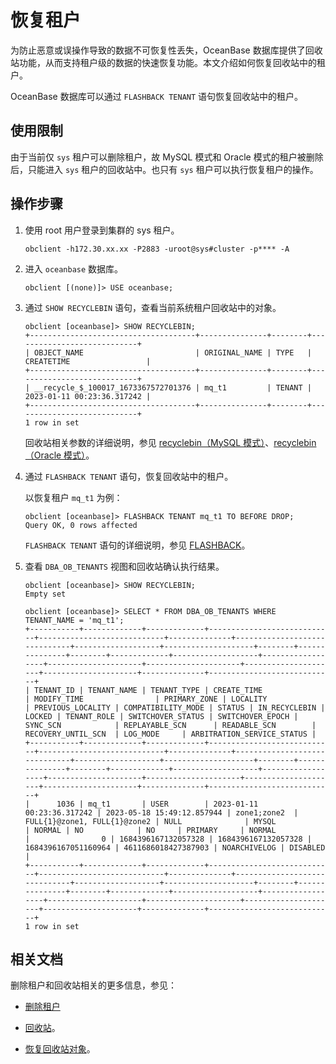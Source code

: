 # 恢复租户

为防止恶意或误操作导致的数据不可恢复性丢失，OceanBase 数据库提供了回收站功能，从而支持租户级的数据的快速恢复功能。本文介绍如何恢复回收站中的租户。

OceanBase 数据库可以通过 `FLASHBACK TENANT` 语句恢复回收站中的租户。

## 使用限制

由于当前仅 `sys` 租户可以删除租户，故 MySQL 模式和 Oracle 模式的租户被删除后，只能进入 `sys` 租户的回收站中。也只有 `sys` 租户可以执行恢复租户的操作。

## 操作步骤

1. 使用 root 用户登录到集群的 sys 租户。

    ```shell
    obclient -h172.30.xx.xx -P2883 -uroot@sys#cluster -p**** -A
    ```

2. 进入 `oceanbase` 数据库。

    ```shell
    obclient [(none)]> USE oceanbase;
    ```

3. 通过 `SHOW RECYCLEBIN` 语句，查看当前系统租户回收站中的对象。

    ```shell
    obclient [oceanbase]> SHOW RECYCLEBIN;
    +-------------------------------------+---------------+--------+----------------------------+
    | OBJECT_NAME                         | ORIGINAL_NAME | TYPE   | CREATETIME                 |
    +-------------------------------------+---------------+--------+----------------------------+
    | __recycle_$_100017_1673367572701376 | mq_t1         | TENANT | 2023-01-11 00:23:36.317242 |
    +-------------------------------------+---------------+--------+----------------------------+
    1 row in set
    ```

    回收站相关参数的详细说明，参见 [recyclebin（MySQL 模式）](../../../7.reference/5.system-reference/2.system-variable-of-mysql-mode/113.recyclebin-of-mysql-mode.md)、[recyclebin（Oracle 模式）](../../../7.reference/5.system-reference/3.system-variable-of-oracle-mode/112.recyclebin-of-oracle-mode.md)。

4. 通过 `FLASHBACK TENANT` 语句，恢复回收站中的租户。

    以恢复租户 `mq_t1` 为例：

    ```shell
    obclient [oceanbase]> FLASHBACK TENANT mq_t1 TO BEFORE DROP;
    Query OK, 0 rows affected
    ```

    `FLASHBACK TENANT` 语句的详细说明，参见 [FLASHBACK](../../../7.reference/4.development-reference/1.sql-syntax/2.common-tenant-of-mysql-mode/6.sql-statement-of-mysql-mode/54.flashback-database-of-mysql-mode.md)。

5. 查看 `DBA_OB_TENANTS` 视图和回收站确认执行结果。

    ```shell
    obclient [oceanbase]> SHOW RECYCLEBIN;
    Empty set

    obclient [oceanbase]> SELECT * FROM DBA_OB_TENANTS WHERE TENANT_NAME = 'mq_t1';
    +-----------+-------------+-------------+----------------------------+----------------------------+--------------+------------------------------+-------------------+--------------------+--------+---------------+--------+-------------+-------------------+------------------+---------------------+---------------------+---------------------+---------------------+--------------+----------------------------+
    | TENANT_ID | TENANT_NAME | TENANT_TYPE | CREATE_TIME                | MODIFY_TIME                | PRIMARY_ZONE | LOCALITY                     | PREVIOUS_LOCALITY | COMPATIBILITY_MODE | STATUS | IN_RECYCLEBIN | LOCKED | TENANT_ROLE | SWITCHOVER_STATUS | SWITCHOVER_EPOCH | SYNC_SCN            | REPLAYABLE_SCN      | READABLE_SCN        | RECOVERY_UNTIL_SCN  | LOG_MODE     | ARBITRATION_SERVICE_STATUS |
    +-----------+-------------+-------------+----------------------------+----------------------------+--------------+------------------------------+-------------------+--------------------+--------+---------------+--------+-------------+-------------------+------------------+---------------------+---------------------+---------------------+---------------------+--------------+----------------------------+
    |      1036 | mq_t1       | USER        | 2023-01-11 00:23:36.317242 | 2023-05-18 15:49:12.857944 | zone1;zone2  | FULL{1}@zone1, FULL{1}@zone2 | NULL              | MYSQL              | NORMAL | NO            | NO     | PRIMARY     | NORMAL            |                0 | 1684396167132057328 | 1684396167132057328 | 1684396167051160964 | 4611686018427387903 | NOARCHIVELOG | DISABLED                   |
    +-----------+-------------+-------------+----------------------------+----------------------------+--------------+------------------------------+-------------------+--------------------+--------+---------------+--------+-------------+-------------------+------------------+---------------------+---------------------+---------------------+---------------------+--------------+----------------------------+
    1 row in set
    ```

## 相关文档

删除租户和回收站相关的更多信息，参见：

* [删除租户](12.delete-tenant.md)

* [回收站](../../4.high-availability/5.recyclebin-management/1.recyclebin-overview.md)。

* [恢复回收站对象](../../4.high-availability/5.recyclebin-management/4.restore-the-recyclebin-objects.md)。
